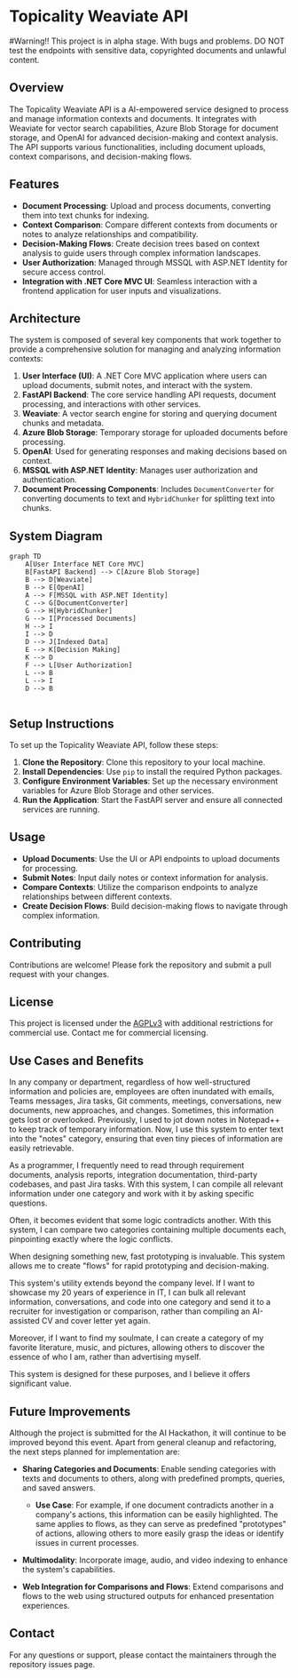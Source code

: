 
# Topicality Weaviate API

#Warning!! This project is in alpha stage. With bugs and problems. DO NOT test the endpoints with sensitive data, copyrighted documents and unlawful content.

## Overview

The Topicality Weaviate API is a AI-empowered service designed to process and manage information contexts and documents. It integrates with Weaviate for vector search capabilities, Azure Blob Storage for document storage, and OpenAI for advanced decision-making and context analysis. The API supports various functionalities, including document uploads, context comparisons, and decision-making flows.

## Features

- **Document Processing**: Upload and process documents, converting them into text chunks for indexing.
- **Context Comparison**: Compare different contexts from documents or notes to analyze relationships and compatibility.
- **Decision-Making Flows**: Create decision trees based on context analysis to guide users through complex information landscapes.
- **User Authorization**: Managed through MSSQL with ASP.NET Identity for secure access control.
- **Integration with .NET Core MVC UI**: Seamless interaction with a frontend application for user inputs and visualizations.

## Architecture

The system is composed of several key components that work together to provide a comprehensive solution for managing and analyzing information contexts:

1. **User Interface (UI)**: A .NET Core MVC application where users can upload documents, submit notes, and interact with the system.
2. **FastAPI Backend**: The core service handling API requests, document processing, and interactions with other services.
3. **Weaviate**: A vector search engine for storing and querying document chunks and metadata.
4. **Azure Blob Storage**: Temporary storage for uploaded documents before processing.
5. **OpenAI**: Used for generating responses and making decisions based on context.
6. **MSSQL with ASP.NET Identity**: Manages user authorization and authentication.
7. **Document Processing Components**: Includes `DocumentConverter` for converting documents to text and `HybridChunker` for splitting text into chunks.

## System Diagram

```mermaid
graph TD
    A[User Interface NET Core MVC]
    B[FastAPI Backend] --> C[Azure Blob Storage]
    B --> D[Weaviate]
    B --> E[OpenAI]
    A --> F[MSSQL with ASP.NET Identity]
    C --> G[DocumentConverter]
    G --> H[HybridChunker]
    G --> I[Processed Documents]
    H --> I
    I --> D
    D --> J[Indexed Data]
    E --> K[Decision Making]
    K --> D
    F --> L[User Authorization]
    L --> B
    L --> I
    D --> B
    
```

## Setup Instructions

To set up the Topicality Weaviate API, follow these steps:

1. **Clone the Repository**: Clone this repository to your local machine.
2. **Install Dependencies**: Use `pip` to install the required Python packages.
3. **Configure Environment Variables**: Set up the necessary environment variables for Azure Blob Storage and other services.
4. **Run the Application**: Start the FastAPI server and ensure all connected services are running.

## Usage

- **Upload Documents**: Use the UI or API endpoints to upload documents for processing.
- **Submit Notes**: Input daily notes or context information for analysis.
- **Compare Contexts**: Utilize the comparison endpoints to analyze relationships between different contexts.
- **Create Decision Flows**: Build decision-making flows to navigate through complex information.

## Contributing

Contributions are welcome! Please fork the repository and submit a pull request with your changes.

## License
This project is licensed under the [AGPLv3](LICENSE) with additional 
restrictions for commercial use. Contact me for commercial licensing.

## Use Cases and Benefits

In any company or department, regardless of how well-structured information and policies are, employees are often inundated with emails, Teams messages, Jira tasks, Git comments, meetings, conversations, new documents, new approaches, and changes. Sometimes, this information gets lost or overlooked. Previously, I used to jot down notes in Notepad++ to keep track of temporary information. Now, I use this system to enter text into the "notes" category, ensuring that even tiny pieces of information are easily retrievable.

As a programmer, I frequently need to read through requirement documents, analysis reports, integration documentation, third-party codebases, and past Jira tasks. With this system, I can compile all relevant information under one category and work with it by asking specific questions.

Often, it becomes evident that some logic contradicts another. With this system, I can compare two categories containing multiple documents each, pinpointing exactly where the logic conflicts.

When designing something new, fast prototyping is invaluable. This system allows me to create "flows" for rapid prototyping and decision-making.

This system's utility extends beyond the company level. If I want to showcase my 20 years of experience in IT, I can bulk all relevant information, conversations, and code into one category and send it to a recruiter for investigation or comparison, rather than compiling an AI-assisted CV and cover letter yet again.

Moreover, if I want to find my soulmate, I can create a category of my favorite literature, music, and pictures, allowing others to discover the essence of who I am, rather than advertising myself.

This system is designed for these purposes, and I believe it offers significant value.



## Future Improvements

Although the project is submitted for the AI Hackathon, it will continue to be improved beyond this event. Apart from general cleanup and refactoring, the next steps planned for implementation are:

- **Sharing Categories and Documents**: Enable sending categories with texts and documents to others, along with predefined prompts, queries, and saved answers.
  - **Use Case**: For example, if one document contradicts another in a company's actions, this information can be easily highlighted. The same applies to flows, as they can serve as predefined "prototypes" of actions, allowing others to more easily grasp the ideas or identify issues in current processes.

- **Multimodality**: Incorporate image, audio, and video indexing to enhance the system's capabilities.

- **Web Integration for Comparisons and Flows**: Extend comparisons and flows to the web using structured outputs for enhanced presentation experiences.


## Contact

For any questions or support, please contact the maintainers through the repository issues page.
